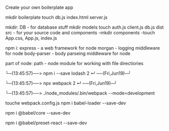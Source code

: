 Create your own boilerplate app


mkdir boilerplate
touch db.js index.html server.js

mkdir:
DB - for database stuff
  mkdir models
  touch auth.js client.js db.js
dist
src - for your source code and components
  -mkdir components
  -touch App.css, App.js, index.js
  
  
  
  npm i:
  express - a web framework for node 
  morgan - logging middleware for node 
  body-parser - body parseing middleware for node
  
  part of node:
  path -  node module for working with file directiories
  
  └─(13:45:57)──> npm i --save lodash                   2 ↵ ──(Fri,Jun19)─┘
  
  └─(13:45:57)──> npx webpack                           2 ↵ ──(Fri,Jun19)─┘
  
  
  └─(13:45:57)──> ./node_modules/.bin/webpack --mode=development
  
  touche webpack.config.js
  npm i babel-loader --save-dev
  
  npm i @babel/core --save-dev   
  
  npm i @babel/preset-react --save-dev